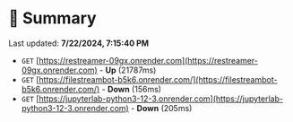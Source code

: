 # 📖 Summary
Last updated: **7/22/2024, 7:15:40 PM**

- `GET` [https://restreamer-09gx.onrender.com](https://restreamer-09gx.onrender.com) - **Up** (21787ms)
- `GET` [https://filestreambot-b5k6.onrender.com/](https://filestreambot-b5k6.onrender.com/) - **Down** (156ms)
- `GET` [https://jupyterlab-python3-12-3.onrender.com](https://jupyterlab-python3-12-3.onrender.com) - **Down** (205ms)

